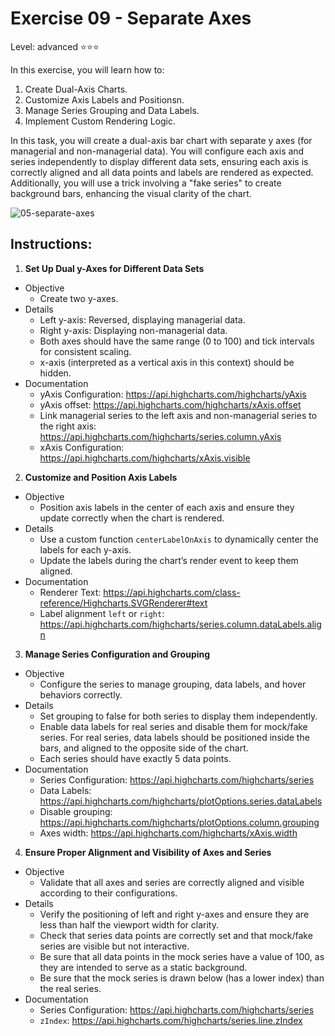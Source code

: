 # Exercise 09 - Separate Axes
Level: advanced ⭐⭐⭐

In this exercise, you will learn how to:
1. Create Dual-Axis Charts.
2. Customize Axis Labels and Positionsn.
3. Manage Series Grouping and Data Labels.
4. Implement Custom Rendering Logic.

In this task, you will create a dual-axis bar chart with separate y axes (for managerial and non-managerial data). You will configure each axis and series independently to display different data sets, ensuring each axis is correctly aligned and all data points and labels are rendered as expected. Additionally, you will use a trick involving a "fake series" to create background bars, enhancing the visual clarity of the chart.


![05-separate-axes](https://github.com/user-attachments/assets/72971e74-a6d0-4586-a61e-0773523a5e12)


## Instructions:
1. **Set Up Dual y-Axes for Different Data Sets**
* Objective
  * Create two y-axes.
* Details
  * Left y-axis: Reversed, displaying managerial data.
  * Right y-axis: Displaying non-managerial data.
  * Both axes should have the same range (0 to 100) and tick intervals for consistent scaling.
  * x-axis (interpreted as a vertical axis in this context) should be hidden.
* Documentation
  * yAxis Configuration: https://api.highcharts.com/highcharts/yAxis
  * yAxis offset: https://api.highcharts.com/highcharts/xAxis.offset
  * Link managerial series to the left axis and non-managerial series to the right axis: https://api.highcharts.com/highcharts/series.column.yAxis
  * xAxis Configuration: https://api.highcharts.com/highcharts/xAxis.visible 

2. **Customize and Position Axis Labels**
* Objective
  * Position axis labels in the center of each axis and ensure they update correctly when the chart is rendered.
* Details
  * Use a custom function `centerLabelOnAxis` to dynamically center the labels for each y-axis.
  * Update the labels during the chart’s render event to keep them aligned.
* Documentation
  * Renderer Text: https://api.highcharts.com/class-reference/Highcharts.SVGRenderer#text
  * Label alignment `left` or `right`: https://api.highcharts.com/highcharts/series.column.dataLabels.align 

3. **Manage Series Configuration and Grouping**
* Objective
  * Configure the series to manage grouping, data labels, and hover behaviors correctly.
* Details
  * Set grouping to false for both series to display them independently.
  * Enable data labels for real series and disable them for mock/fake series. For real series, data labels should be positioned inside the bars, and aligned to the opposite side of the chart.
  * Each series should have exactly 5 data points.
* Documentation
  * Series Configuration: https://api.highcharts.com/highcharts/series
  * Data Labels: https://api.highcharts.com/highcharts/plotOptions.series.dataLabels
  * Disable grouping: https://api.highcharts.com/highcharts/plotOptions.column.grouping
  * Axes width: https://api.highcharts.com/highcharts/xAxis.width 

4. **Ensure Proper Alignment and Visibility of Axes and Series**
* Objective
  * Validate that all axes and series are correctly aligned and visible according to their configurations.
* Details
  * Verify the positioning of left and right y-axes and ensure they are less than half the viewport width for clarity.
  * Check that series data points are correctly set and that mock/fake series are visible but not interactive.
  * Be sure that all data points in the mock series have a value of 100, as they are intended to serve as a static background.
  * Be sure that the mock series is drawn below (has a lower index) than the real series.
* Documentation
  * Series Configuration: https://api.highcharts.com/highcharts/series
  * `zIndex`: https://api.highcharts.com/highcharts/series.line.zIndex 

